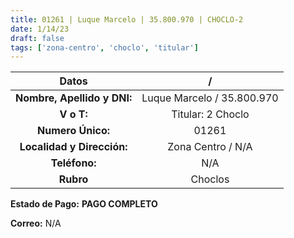 ```yaml
---
title: 01261 | Luque Marcelo | 35.800.970 | CHOCLO-2
date: 1/14/23
draft: false
tags: ['zona-centro', 'choclo', 'titular']
---
```


|          **Datos**          |              /             |
|:---------------------------:|:--------------------------:|
| **Nombre, Apellido y DNI:** | Luque Marcelo / 35.800.970 |
|          **V o T:**         |      Titular: 2 Choclo     |
|      **Numero Único:**      |            01261           |
|  **Localidad y Dirección:** |      Zona Centro / N/A     |
|        **Teléfono:**        |             N/A            |
|          **Rubro**          |           Choclos          |

**Estado de Pago:** **PAGO COMPLETO**

**Correo:** N/A
